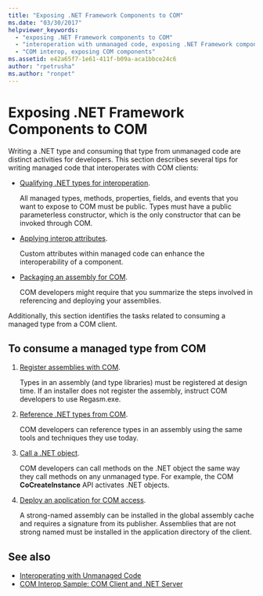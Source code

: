 ```yaml
---
title: "Exposing .NET Framework Components to COM"
ms.date: "03/30/2017"
helpviewer_keywords:
  - "exposing .NET Framework components to COM"
  - "interoperation with unmanaged code, exposing .NET Framework components"
  - "COM interop, exposing COM components"
ms.assetid: e42a65f7-1e61-411f-b09a-aca1bbce24c6
author: "rpetrusha"
ms.author: "ronpet"
---
```

# Exposing .NET Framework Components to COM

Writing a .NET type and consuming that type from unmanaged code are distinct activities for developers. This section describes several tips for writing managed code that interoperates with COM clients:

- [Qualifying .NET types for interoperation](../../standard/native-interop/qualify-net-types-for-interoperation.md).

     All managed types, methods, properties, fields, and events that you want to expose to COM must be public. Types must have a public parameterless constructor, which is the only constructor that can be invoked through COM.

- [Applying interop attributes](../../standard/native-interop/apply-interop-attributes.md).

     Custom attributes within managed code can enhance the interoperability of a component.

- [Packaging an assembly for COM](../../../docs/framework/interop/packaging-an-assembly-for-com.md).

     COM developers might require that you summarize the steps involved in referencing and deploying your assemblies.

 Additionally, this section identifies the tasks related to consuming a managed type from a COM client.

## To consume a managed type from COM

1. [Register assemblies with COM](../../../docs/framework/interop/registering-assemblies-with-com.md).

     Types in an assembly (and type libraries) must be registered at design time. If an installer does not register the assembly, instruct COM developers to use Regasm.exe.

2. [Reference .NET types from COM](../../../docs/framework/interop/how-to-reference-net-types-from-com.md).

     COM developers can reference types in an assembly using the same tools and techniques they use today.

3. [Call a .NET object](https://docs.microsoft.com/previous-versions/dotnet/netframework-4.0/8hw8h46b(v=vs.100)).

     COM developers can call methods on the .NET object the same way they call methods on any unmanaged type. For example, the COM **CoCreateInstance** API activates .NET objects.

4. [Deploy an application for COM access](https://docs.microsoft.com/previous-versions/dotnet/netframework-4.0/c2850st8(v=vs.100)).

     A strong-named assembly can be installed in the global assembly cache and requires a signature from its publisher. Assemblies that are not strong named must be installed in the application directory of the client.

## See also

- [Interoperating with Unmanaged Code](../../../docs/framework/interop/index.md)
- [COM Interop Sample: COM Client and .NET Server](../../../docs/framework/interop/com-interop-sample-com-client-and-net-server.md)
